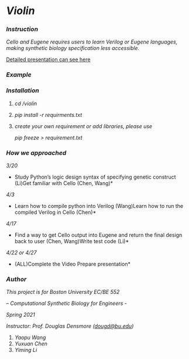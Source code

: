 # *Violin*

### *Instruction*

*Cello and Eugene requires users to learn Verilog or Eugene languages, making synthetic biology specification less accessible.* 

[Detailed presentation can see here](https://docs.google.com/presentation/d/14_qUHwvXxcquGgrCJRIU8BuG7QFWK47KHGbUoXAWtFU/edit?usp=sharing)

### *Example*



### *Installation*

1. *cd /violin*

2. *pip install -r requirments.txt*

3. *create your own requirement or add libraries, please use*

   *pip freeze > requirement.txt*

   

### *How we approached*

*3/20*

* Study Python’s logic design syntax of specifying genetic construct (Li)Get familiar with Cello (Chen, Wang)*

*4/3*

* Learn how to compile python into Verilog (Wang)Learn how to run the compiled Verilog in Cello (Chen)*

*4/17*

* Find a way to get Cello output into Eugene and return the final design back to user (Chen, Wang)Write test code (Li)*

*4/22 or 4/27*

* (ALL)Complete the Video Prepare presentation*

### *Author*

*This project is for Boston University EC/BE 552* 

*– Computational Synthetic Biology for Engineers -*

*Spring 2021*

*Instructor: Prof. Douglas Densmore (dougd@bu.edu)*

1. *Yaopu Wang*
2. *Yuxuan Chen*
3. *Yiming Li*